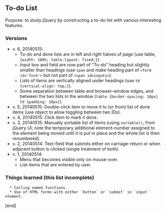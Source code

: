 ## To-do List

Purpose: to study jQuery by constructing a to-do list with various interesting features.

### Versions

 * v. 6, 20140515:
   * To-do and done lists are in left and right halves of page (use table, `{width: 100%; table-layout: fixed;}`). 
   * Input box and field are now part of "To-do" heading but slightly smaller than headings (use `span` and make heading part of `<form id='form'>` but not part of `<span id=inputs>`). 
   * Lists of items are vertically aligned under headings (use `td {vertical-align: top;}`).
   * Some separation between table and browser-window edges, and between the two lists in the window (`table {border-spacing: 10px} td {padding: 10px}`).
 * v. 5, 20140515: Double-click item to move it to (or from) list of done items (use object to allow toggling between two IDs).
 * v. 4, 20140515: Click item to mark it done.
 * v. 3, 20140515: Manually sortable list of items (using `sortable()`, from jQuery UI; note the temporary additional element-number assigned to the element being moved until it is put in place and the whole list is then renumbered).
 * v. 2, 20140514: Text-field that submits either on carriage-return or when adjacent button is clicked (single treatment of both). 
 * v. 1, 20140514: 
   * Menu that becomes visible only on mouse-over.
   * List-items that are entered by user.

### Things learned (this list incomplete)

      * Calling named functions. 
      * Use of HTML forms with either `button` or `submit` in `input` element.

[end]
